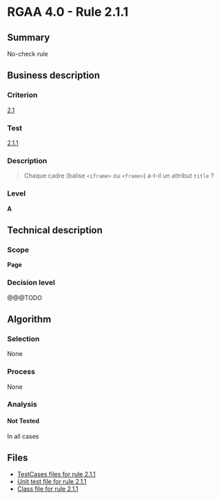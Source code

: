 # RGAA 4.0 - Rule 2.1.1

## Summary

No-check rule

## Business description

### Criterion

[2.1](https://www.numerique.gouv.fr/publications/rgaa-accessibilite/methode/criteres/#crit-2-1)

### Test

[2.1.1](https://www.numerique.gouv.fr/publications/rgaa-accessibilite/methode/criteres/#test-2-1-1)

### Description

> Chaque cadre (balise `<iframe>` ou `<frame>`) a-t-il un attribut `title` ?

### Level

**A**


## Technical description

### Scope

**Page**

### Decision level

@@@TODO


## Algorithm

### Selection

None

### Process

None

### Analysis

#### Not Tested

In all cases


## Files

- [TestCases files for rule 2.1.1](https://gitlab.com/asqatasun/Asqatasun/-/tree/v5/rules/rules-rgaa4.0/src/test/resources/testcases/rgaa40/Rgaa40Rule020101/)
- [Unit test file for rule 2.1.1](https://gitlab.com/asqatasun/Asqatasun/-/blob/v5/rules/rules-rgaa4.0/src/test/java/org/asqatasun/rules/rgaa40/Rgaa40Rule020101Test.java)
- [Class file for rule 2.1.1](https://gitlab.com/asqatasun/Asqatasun/-/blob/v5/rules/rules-rgaa4.0/src/main/java/org/asqatasun/rules/rgaa40/Rgaa40Rule020101.java)


